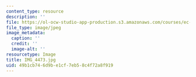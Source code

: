 ```yaml
---
content_type: resource
description: ''
file: https://ol-ocw-studio-app-production.s3.amazonaws.com/courses/ec-721-wheelchair-design-in-developing-countries-spring-2009/49b1cb746d9be1cf7eb58c4f72a8f919_IMG_4473.jpg
file_type: image/jpeg
image_metadata:
  caption: ''
  credit: ''
  image-alt: ''
resourcetype: Image
title: IMG_4473.jpg
uid: 49b1cb74-6d9b-e1cf-7eb5-8c4f72a8f919
---
```

